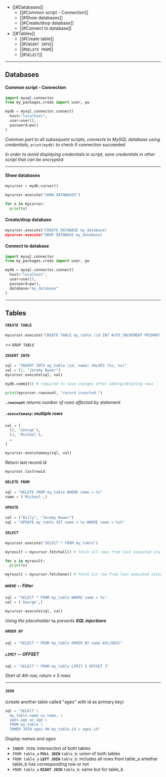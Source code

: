 - [[#Databases]]
	- [[#Common script - Connection]]
	- [[#Show databases]]
	- [[#Create/drop database]]
	- [[#Connect to database]]
- [[#Tables]]
	- [[#Create table]]
	- [[#`INSERT INTO`]]
	- [[#`DELETE FROM`]]
	- [[#`SELECT`]]
___
## Databases
#### Common script - Connection
```python
import mysql.connector
from my_packages.creds import user, pw

mydb = mysql.connector.connect(
  host="localhost",
  user=user(),
  password=pw()
)
```
*Common part to all subsequent scripts, connects to MySQL database using credentials*, `print(mydb)` to check if connection succeeded

*In order to avoid displaying credentials in script, save credentials in other script that can be encrypted*
___
#### Show databases
```python
mycursor = mydb.cursor()

mycursor.execute("SHOW DATABASES")

for x in mycursor:
  print(x)
```

#### Create/drop database
```python
mycursor.execute("CREATE DATABASE my_database)
mycursor.execute("DROP DATABASE my_database)
```

#### Connect to database
```python
import mysql.connector
from my_packages.creds import user, pw

mydb = mysql.connector.connect(
  host="localhost",
  user=user(),
  password=pw(),
  database="my_database"
)
```

___
## Tables
#### `CREATE TABLE`

```python
mycursor.execute("CREATE TABLE my_table (id INT AUTO_INCREMENT PRIMARY KEY, name VARCHAR(255))")
```
*>< `DROP TABLE`*

#### `INSERT INTO`

```python
sql = "INSERT INTO my_table (id, name) VALUES (%s, %s)"
val = (1, "Jeremy Bower")
mycursor.execute(sql, val)

mydb.commit() # required to save changes after adding/deleting rows

print(mycursor.rowcount, "record inserted.")
```
**`.rowcount`** *returns number of rows affected by statement*

##### `.executemany`: multiple rows
```python
val = [
  (2, 'George'),
  (3, 'Michael'),
  …
]

mycursor.executemany(sql, val)
```

Return last record id
```python
mycursor.lastrowid
```

#### `DELETE FROM`

```python
sql = "DELETE FROM my_table WHERE name = %s"
name = ('Michael',)
```

#### `UPDATE`

```python
val = ("Billy", "Jeremy Bower")
sql = "UPDATE my_table SET name = %s WHERE name = %s%"
```

#### `SELECT`

```python
mycursor.execute("SELECT * FROM my_table")

myresult = mycursor.fetchall() # fetch all rows from last executed statement

for x in myresult:
  print(x)
```

```python
myresult = mycursor.fetchone() # fetch 1st row from last executed statement
```

##### `WHERE` -- Filter
```python
sql = "SELECT * FROM my_table WHERE name = %s"
val = ('George',)

mycursor.execute(sql, val)
```
*Using the placeholder* **`%s`** *prevents **SQL injections***

##### `ORDER BY`
```python
sql = "SELECT * FROM my_table ORDER BY name ASC/DESC"  
```

##### `LIMIT` -- OFFSET
```python
sql = "SELECT * FROM my_table LIMIT 5 OFFSET 3"
```
*Start at 4th row, return $\leq$ 5 rows*

___
#### `JOIN`

(create another table called "ages" with id as primary key)
```python
sql = "SELECT \
  my_table.name as name, \
  ages.age as age \
  FROM my_table \
  INNER JOIN ages ON my_table.id = ages.id"
```
*Display names and ages*

- `INNER JOIN`: intersection of both tables
- `FROM table_a` **`FULL JOIN`** `table_b`: union of both tables
- `FROM table_a` **`LEFT JOIN`** `table_b`: includes all rows from table_a whether table_b has corresponding row or not
- `FROM table_a` **`RIGHT JOIN`** `table_b`: same but for table_b

